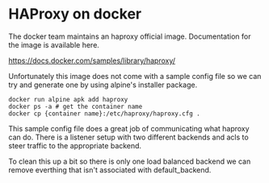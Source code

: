 # HAProxy on docker

The docker team maintains an haproxy official image. Documentation for the image is available here.

https://docs.docker.com/samples/library/haproxy/

Unfortunately this image does not come with a sample config file so we can try and generate one by using alpine's installer package.

```
docker run alpine apk add haproxy
docker ps -a # get the container name
docker cp {container name}:/etc/haproxy/haproxy.cfg .
```

This sample config file does a great job of communicating what haproxy can do. There is a listener setup with two different backends and acls to steer traffic to the appropriate backend.

To clean this up a bit so there is only one load balanced backend we can remove everthing that isn't associated with default_backend.

